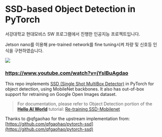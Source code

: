 # SSD-based Object Detection in PyTorch

서강대학교 현대모비스 SW 프로그램에서 진행한 인공지능 프로젝트입니다.

Jetson nano를 이용해 pre-trained network를 fine tuning시켜 차량 및 신호등 인식을 구현하였습니다.


[![](https://user-images.githubusercontent.com/88009645/142014345-6770e0ae-6e12-4b04-b4c7-d6d3c07a041f.JPG)](https://www.youtube.com/watch?v=jYsIBuAgdao)


### https://www.youtube.com/watch?v=jYsIBuAgdao





This repo implements [SSD (Single Shot MultiBox Detector)](https://arxiv.org/abs/1512.02325) in PyTorch for object detection, using MobileNet backbones.  It also has out-of-box support for retraining on Google Open Images dataset.  

> For documentation, please refer to Object Detection portion of the **[Hello AI World](https://github.com/dusty-nv/jetson-inference/tree/dev#training)** tutorial:
> [Re-training SSD-Mobilenet](https://github.com/dusty-nv/jetson-inference/blob/dev/docs/pytorch-ssd.md)

Thanks to @qfgaohao for the upstream implementation from:  [https://github.com/qfgaohao/pytorch-ssd](https://github.com/qfgaohao/pytorch-ssd)

